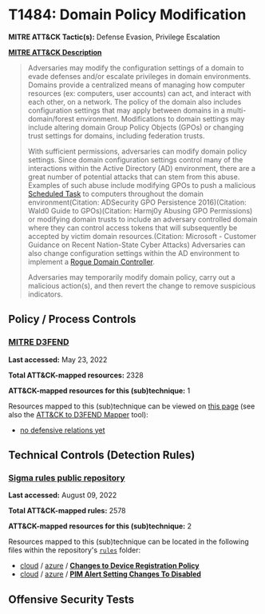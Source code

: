 # T1484: Domain Policy Modification
**MITRE ATT&CK Tactic(s):** Defense Evasion, Privilege Escalation

**[MITRE ATT&CK Description](https://attack.mitre.org/techniques/T1484)**
<blockquote>Adversaries may modify the configuration settings of a domain to evade defenses and/or escalate privileges in domain environments. Domains provide a centralized means of managing how computer resources (ex: computers, user accounts) can act, and interact with each other, on a network. The policy of the domain also includes configuration settings that may apply between domains in a multi-domain/forest environment. Modifications to domain settings may include altering domain Group Policy Objects (GPOs) or changing trust settings for domains, including federation trusts.

With sufficient permissions, adversaries can modify domain policy settings. Since domain configuration settings control many of the interactions within the Active Directory (AD) environment, there are a great number of potential attacks that can stem from this abuse. Examples of such abuse include modifying GPOs to push a malicious [Scheduled Task](https://attack.mitre.org/techniques/T1053/005) to computers throughout the domain environment(Citation: ADSecurity GPO Persistence 2016)(Citation: Wald0 Guide to GPOs)(Citation: Harmj0y Abusing GPO Permissions) or modifying domain trusts to include an adversary controlled domain where they can control access tokens that will subsequently be accepted by victim domain resources.(Citation: Microsoft - Customer Guidance on Recent Nation-State Cyber Attacks) Adversaries can also change configuration settings within the AD environment to implement a [Rogue Domain Controller](https://attack.mitre.org/techniques/T1207).

Adversaries may temporarily modify domain policy, carry out a malicious action(s), and then revert the change to remove suspicious indicators.</blockquote>

## Policy / Process Controls
### [MITRE D3FEND](https://d3fend.mitre.org/)
**Last accessed:** May 23, 2022

**Total ATT&CK-mapped resources:** 2328

**ATT&CK-mapped resources for this (sub)technique:** 1

Resources mapped to this (sub)technique can be viewed on [this page](https://d3fend.mitre.org/) (see also the [ATT&CK to D3FEND Mapper](https://d3fend.mitre.org/tools/attack-mapper) tool):

* [no defensive relations yet](https://d3fend.mitre.org/technique/d3f:nodefensiverelationsyet)

## Technical Controls (Detection Rules)
### [Sigma rules public repository](https://github.com/SigmaHQ/sigma)
**Last accessed:** August 09, 2022

**Total ATT&CK-mapped rules:** 2578

**ATT&CK-mapped resources for this (sub)technique:** 2

Resources mapped to this (sub)technique can be located in the following files within the repository's <code>[rules](https://github.com/SigmaHQ/sigma/tree/master/rules)</code> folder:

* [cloud](https://github.com/SigmaHQ/sigma/tree/master/rules/cloud/) / [azure](https://github.com/SigmaHQ/sigma/tree/master/rules/cloud/azure/) / **[Changes to Device Registration Policy](https://github.com/SigmaHQ/sigma/blob/master/rules/cloud/azure/azure_ad_device_registration_policy_changes.yml)**
* [cloud](https://github.com/SigmaHQ/sigma/tree/master/rules/cloud/) / [azure](https://github.com/SigmaHQ/sigma/tree/master/rules/cloud/azure/) / **[PIM Alert Setting Changes To Disabled](https://github.com/SigmaHQ/sigma/blob/master/rules/cloud/azure/azure_pim_alerts_disabled.yml)**


## Offensive Security Tests
